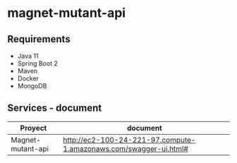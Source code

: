 # magnet-mutant-api

## Requirements
- Java 11
- Spring Boot 2
- Maven
- Docker
- MongoDB

## Services - document

| Proyect | document |
| ------ | ------ |
| Magnet-mutant-api  | http://ec2-100-24-221-97.compute-1.amazonaws.com/swagger-ui.html# |
